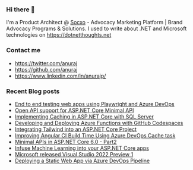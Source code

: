 ### Hi there 👋

I'm a Product Architect @ [Socxo](https://www.socxo.com/) - Advocacy Marketing Platform | Brand Advocacy Programs &amp; Solutions. I used to write about .NET and Microsoft technologies on https://dotnetthoughts.net

### Contact me
* https://twitter.com/anuraj
* https://github.com/anuraj
* https://www.linkedin.com/in/anurajp/

### Recent Blog posts
<!-- BLOGPOSTS:START -->
- [End to end testing web apps using Playwright and Azure DevOps](https://dotnetthoughts.net/end-to-end-testing-web-apps-using-playwright-and-azure-devops/)
- [Open API support for ASP.NET Core Minimal API](https://dotnetthoughts.net/openapi-support-for-aspnetcore-minimal-webapi/)
- [Implementing Caching in ASP.NET Core with SQL Server](https://dotnetthoughts.net/implementing-caching-in-aspnet-core-with-sqlserver/)
- [Developing and Deploying Azure Functions with GitHub Codespaces](https://dotnetthoughts.net/developing-and-deploying-azure-functions-with-codespaces/)
- [Integrating Tailwind into an ASP.NET Core Project](https://dotnetthoughts.net/integrating-tailwind-into-aspnetcore-project/)
- [Improving Angular CI Build Time Using Azure DevOps Cache task](https://dotnetthoughts.net/improving-angular-ci-build-time-using-azure-devops/)
- [Minimal APIs in ASP.NET Core 6.0 - Part2](https://dotnetthoughts.net/minimal-api-in-aspnet-core-mvc6-part2/)
- [Infuse Machine Learning into your ASP.NET Core apps](https://dotnetthoughts.net/infuse-machine-learning-into-your-aspnetcore-apps/)
- [Microsoft released Visual Studio 2022 Preview 1](https://dotnetthoughts.net/visual-studio-2022-preview-1-now-available/)
- [Deploying a Static Web App via Azure DevOps Pipeline](https://dotnetthoughts.net/deploying-a-static-webapp-via-azure-devops-pipeline/)
<!-- BLOGPOSTS:END -->
